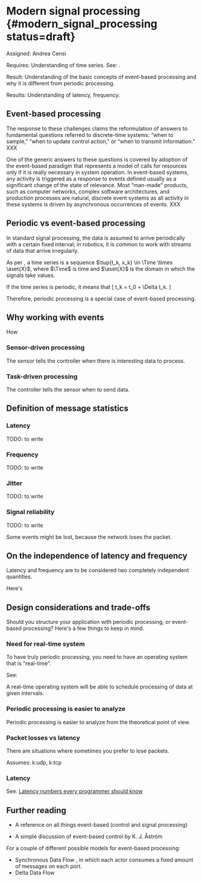 # Modern signal processing {#modern_signal_processing status=draft}

Assigned: Andrea Censi


<div class='requirements' markdown='1'>

Requires: Understanding of time series. See: [](#time-series).

Result: Understanding of the basic concepts of
event-based processing and why it is different from periodic processing.

Results: Understanding of latency, frequency.

</div>

## Event-based processing

The response to these challenges claims the reformulation of answers to fundamental questions referred to discrete-time systems: “when to sample,” “when to update control action,” or “when to transmit information.” XXX

One of the generic answers to these questions is covered by adoption of the event-based paradigm that represents a model of calls for resources only if it is really necessary in system operation. In event-based systems, any activity is triggered as a response to events defined usually as a significant change of the state of relevance. Most “man-made” products, such as computer networks, complex software architectures, and production processes are natural, discrete event systems as all activity in these systems is driven by asynchronous occurrences of events. XXX


## Periodic vs event-based processing

In standard signal processing, the data is assumed to arrive periodically
with a certain fixed interval; in robotics, it is common to work
with streams of data that arrive irregularly.

As per [](#def:time-series-def), a time series is
a sequence $\tup{t_k, x_k} \in \Time \times \aset{X}$, where $\Time$ is
time and $\aset{X}$ is the domain in which the signals take values.

If the time series is periodic, it means that
\[
    t_k = t_0 + \Delta t_k.
\]

Therefore, periodic processing is a special case of event-based processing.

<!-- Event-based processing is thus a generalization of periodic processing. -->

## Why working with events

How

### Sensor-driven processing

The sensor tells the controller when there is interesting data to process.



### Task-driven processing

The controller tells the sensor when to send data.


## Definition of message statistics




### Latency

TODO: to write

### Frequency

TODO: to write

### Jitter

TODO: to write

### Signal reliability

TODO: to write

Some events might be lost, because the network loses the packet.

## On the independence of latency and frequency

Latency and frequency are to be considered two completely independent
quantities.

Here's

## Design considerations and trade-offs

Should you structure your application with periodic processing,
or event-based processing? Here's a few things to keep in mind.

### Need for real-time system

To have truly periodic processing, you need to have an operating
system that is "real-time".

See: [](#RTOS)

A real-time operating system will be able to schedule processing
of data at given intervals.

### Periodic processing is easier to analyze

Periodic processing is easier to analyze from the theoretical
point of view.

### Packet losses vs latency

There are situations where sometimes you prefer to lose packets.

Assumes: k:udp, k:tcp

### Latency

See: [Latency numbers every programmer should know](https://people.eecs.berkeley.edu/~rcs/research/interactive_latency.html)


<!-- ## In Duckietown

### Processing loop of line detection

Processing loop of line detection. Bounded CPU usage. XXX -->


## Further reading

* A reference on all things event-based (control and signal processing) [](#bib:miskowicz2015event)

* A simple discussion of event-based control by K. J. Åström [](#bib:astrom08eventbased)

For a couple of different possible models for event-based
processing:

* Synchronous Data Flow [](#bib:lee87synchronous), in which each
  actor consumes a fixed amount of messages on each port.
* Delta Data Flow [](#bib:manohar10delta)
